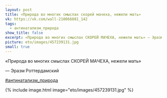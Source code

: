 ```yaml
---
layout: post
title: «Природа во многих смыслах скорей мачеха, нежели мать»
vk: https://vk.com/wall-210066881_142
tags:
  - антинатализм_природа
show_title: false
excerpt: «Природа во многих смыслах СКОРЕЙ МАЧЕХА, нежели мать» — Эразм Роттердамский
picture: eto/images/457239131.jpg
small: true
---
```

«Природа во многих смыслах СКОРЕЙ МАЧЕХА, нежели мать»

— Эразм Роттердамский

[#антинатализм_природа](poisk.html#антинатализм_природа)

{% include image.html image="eto/images/457239131.jpg" %}